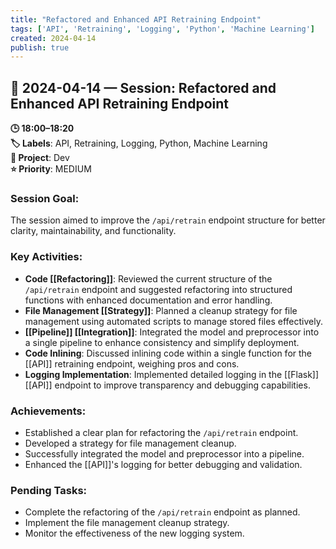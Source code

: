 ```yaml
---
title: "Refactored and Enhanced API Retraining Endpoint"
tags: ['API', 'Retraining', 'Logging', 'Python', 'Machine Learning']
created: 2024-04-14
publish: true
---
```


## 📅 2024-04-14 — Session: Refactored and Enhanced API Retraining Endpoint

**🕒 18:00–18:20**  
**🏷️ Labels**: API, Retraining, Logging, Python, Machine Learning  
**📂 Project**: Dev  
**⭐ Priority**: MEDIUM  


### Session Goal:
The session aimed to improve the `/api/retrain` endpoint structure for better clarity, maintainability, and functionality.

### Key Activities:
- **Code [[Refactoring]]**: Reviewed the current structure of the `/api/retrain` endpoint and suggested refactoring into structured functions with enhanced documentation and error handling.
- **File Management [[Strategy]]**: Planned a cleanup strategy for file management using automated scripts to manage stored files effectively.
- **[[Pipeline]] [[Integration]]**: Integrated the model and preprocessor into a single pipeline to enhance consistency and simplify deployment.
- **Code Inlining**: Discussed inlining code within a single function for the [[API]] retraining endpoint, weighing pros and cons.
- **Logging Implementation**: Implemented detailed logging in the [[Flask]] [[API]] endpoint to improve transparency and debugging capabilities.

### Achievements:
- Established a clear plan for refactoring the `/api/retrain` endpoint.
- Developed a strategy for file management cleanup.
- Successfully integrated the model and preprocessor into a pipeline.
- Enhanced the [[API]]'s logging for better debugging and validation.

### Pending Tasks:
- Complete the refactoring of the `/api/retrain` endpoint as planned.
- Implement the file management cleanup strategy.
- Monitor the effectiveness of the new logging system.
